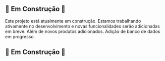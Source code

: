 ## 🚧 Em Construção 🚧

Este projeto está atualmente em construção. Estamos trabalhando ativamente no desenvolvimento e novas funcionalidades serão adicionadas em breve. Além de novos produtos adicionados. 
Adição de banco de dados em progresso.
## 🚧 Em Construção 🚧
